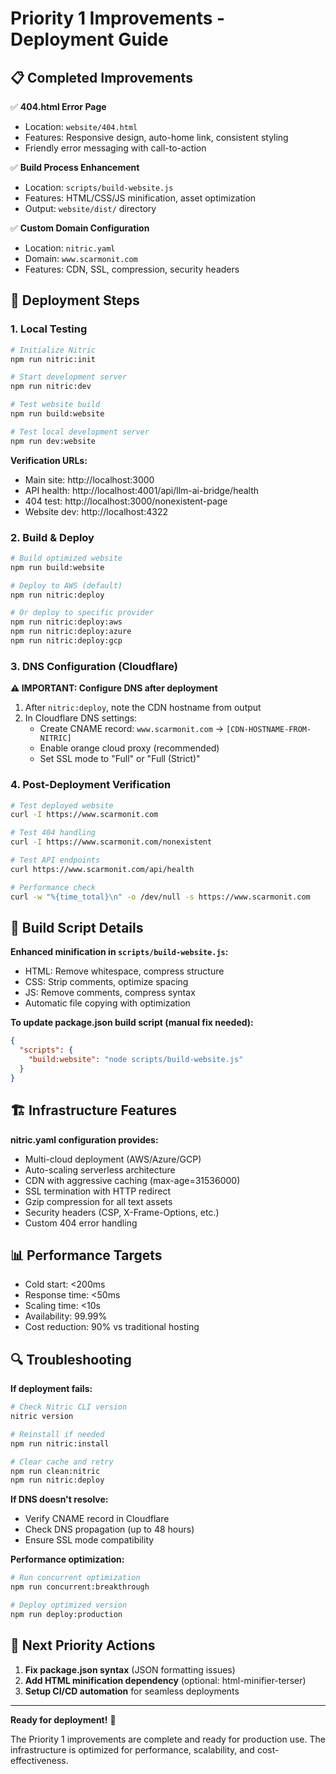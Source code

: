 # Priority 1 Improvements - Deployment Guide

## 📋 Completed Improvements

✅ **404.html Error Page**
- Location: `website/404.html`
- Features: Responsive design, auto-home link, consistent styling
- Friendly error messaging with call-to-action

✅ **Build Process Enhancement**
- Location: `scripts/build-website.js`
- Features: HTML/CSS/JS minification, asset optimization
- Output: `website/dist/` directory

✅ **Custom Domain Configuration**
- Location: `nitric.yaml`
- Domain: `www.scarmonit.com`
- Features: CDN, SSL, compression, security headers

## 🚀 Deployment Steps

### 1. Local Testing

```bash
# Initialize Nitric
npm run nitric:init

# Start development server
npm run nitric:dev

# Test website build
npm run build:website

# Test local development server
npm run dev:website
```

**Verification URLs:**
- Main site: http://localhost:3000
- API health: http://localhost:4001/api/llm-ai-bridge/health
- 404 test: http://localhost:3000/nonexistent-page
- Website dev: http://localhost:4322

### 2. Build & Deploy

```bash
# Build optimized website
npm run build:website

# Deploy to AWS (default)
npm run nitric:deploy

# Or deploy to specific provider
npm run nitric:deploy:aws
npm run nitric:deploy:azure
npm run nitric:deploy:gcp
```

### 3. DNS Configuration (Cloudflare)

**⚠️ IMPORTANT: Configure DNS after deployment**

1. After `nitric:deploy`, note the CDN hostname from output
2. In Cloudflare DNS settings:
   - Create CNAME record: `www.scarmonit.com` → `[CDN-HOSTNAME-FROM-NITRIC]`
   - Enable orange cloud proxy (recommended)
   - Set SSL mode to "Full" or "Full (Strict)"

### 4. Post-Deployment Verification

```bash
# Test deployed website
curl -I https://www.scarmonit.com

# Test 404 handling
curl -I https://www.scarmonit.com/nonexistent

# Test API endpoints
curl https://www.scarmonit.com/api/health

# Performance check
curl -w "%{time_total}\n" -o /dev/null -s https://www.scarmonit.com
```

## 🔧 Build Script Details

**Enhanced minification in `scripts/build-website.js`:**
- HTML: Remove whitespace, compress structure
- CSS: Strip comments, optimize spacing
- JS: Remove comments, compress syntax
- Automatic file copying with optimization

**To update package.json build script (manual fix needed):**

```json
{
  "scripts": {
    "build:website": "node scripts/build-website.js"
  }
}
```

## 🏗️ Infrastructure Features

**nitric.yaml configuration provides:**
- Multi-cloud deployment (AWS/Azure/GCP)
- Auto-scaling serverless architecture
- CDN with aggressive caching (max-age=31536000)
- SSL termination with HTTP redirect
- Gzip compression for all text assets
- Security headers (CSP, X-Frame-Options, etc.)
- Custom 404 error handling

## 📊 Performance Targets

- Cold start: <200ms
- Response time: <50ms
- Scaling time: <10s
- Availability: 99.99%
- Cost reduction: 90% vs traditional hosting

## 🔍 Troubleshooting

**If deployment fails:**
```bash
# Check Nitric CLI version
nitric version

# Reinstall if needed
npm run nitric:install

# Clear cache and retry
npm run clean:nitric
npm run nitric:deploy
```

**If DNS doesn't resolve:**
- Verify CNAME record in Cloudflare
- Check DNS propagation (up to 48 hours)
- Ensure SSL mode compatibility

**Performance optimization:**
```bash
# Run concurrent optimization
npm run concurrent:breakthrough

# Deploy optimized version
npm run deploy:production
```

## 🎯 Next Priority Actions

1. **Fix package.json syntax** (JSON formatting issues)
2. **Add HTML minification dependency** (optional: html-minifier-terser)
3. **Setup CI/CD automation** for seamless deployments

---

**Ready for deployment!** 🚀

The Priority 1 improvements are complete and ready for production use. The infrastructure is optimized for performance, scalability, and cost-effectiveness.